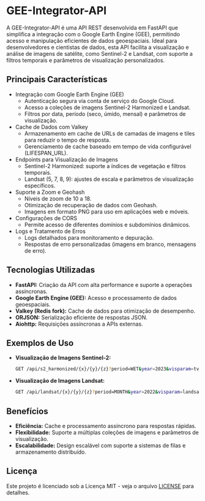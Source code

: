 # GEE-Integrator-API

A GEE-Integrator-API é uma API REST desenvolvida em FastAPI que simplifica a integração com o Google Earth Engine (GEE), permitindo acesso e manipulação eficientes de dados geoespaciais. Ideal para desenvolvedores e cientistas de dados, esta API facilita a visualização e análise de imagens de satélite, como Sentinel-2 e Landsat, com suporte a filtros temporais e parâmetros de visualização personalizados.

## Principais Características

* Integração com Google Earth Engine (GEE)
    * Autenticação segura via conta de serviço do Google Cloud.
    * Acesso a coleções de imagens Sentinel-2 Harmonized e Landsat.
    * Filtros por data, período (seco, úmido, mensal) e parâmetros de visualização.
* Cache de Dados com Valkey
    * Armazenamento em cache de URLs de camadas de imagens e tiles para reduzir o tempo de resposta.
    * Gerenciamento de cache baseado em tempo de vida configurável (LIFESPAN_URL).
* Endpoints para Visualização de Imagens
    * Sentinel-2 Harmonized: suporte a índices de vegetação e filtros temporais.
    * Landsat (5, 7, 8, 9): ajustes de escala e parâmetros de visualização específicos.
* Suporte a Zoom e Geohash
    * Níveis de zoom de 10 a 18.
    * Otimização de recuperação de dados com Geohash.
    * Imagens em formato PNG para uso em aplicações web e móveis.
* Configurações de CORS
    * Permite acesso de diferentes domínios e subdomínios dinâmicos.
* Logs e Tratamento de Erros
    * Logs detalhados para monitoramento e depuração.
    * Respostas de erro personalizadas (imagens em branco, mensagens de erro).

## Tecnologias Utilizadas

-   **FastAPI:** Criação da API com alta performance e suporte a operações assíncronas.
-   **Google Earth Engine (GEE):** Acesso e processamento de dados geoespaciais.
-   **Valkey (Redis fork):** Cache de dados para otimização de desempenho.
-   **ORJSON:** Serialização eficiente de respostas JSON.
-   **Aiohttp:** Requisições assíncronas a APIs externas.

## Exemplos de Uso

-   **Visualização de Imagens Sentinel-2:**

    ```bash
    GET /api/s2_harmonized/{x}/{y}/{z}?period=WET&year=2023&visparam=tvi-red
    ```

-   **Visualização de Imagens Landsat:**

    ```bash
    GET /api/landsat/{x}/{y}/{z}?period=MONTH&year=2022&visparam=landsat-tvi-false&month=6
    ```

## Benefícios

-   **Eficiência:** Cache e processamento assíncrono para respostas rápidas.
-   **Flexibilidade:** Suporte a múltiplas coleções de imagens e parâmetros de visualização.
-   **Escalabilidade:** Design escalável com suporte a sistemas de filas e armazenamento distribuído.


## Licença

Este projeto é licenciado sob a Licença MIT - veja o arquivo [LICENSE](LICENSE) para detalhes.

